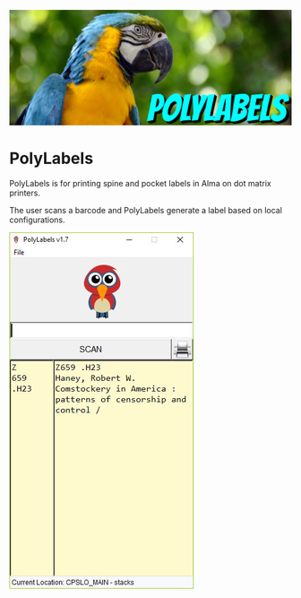 ![Alt text](https://github.com/MrJeremyHobbs/PolyLabels/blob/master/images/logo_banner.png?raw=true "Title")
# PolyLabels
PolyLabels is for printing spine and pocket labels in Alma on dot matrix printers.

The user scans a barcode and PolyLabels generate a label based on local configurations.

![Alt text](https://github.com/MrJeremyHobbs/PolyLabels/blob/master/images/screenshot.jpg?raw=true "Title")